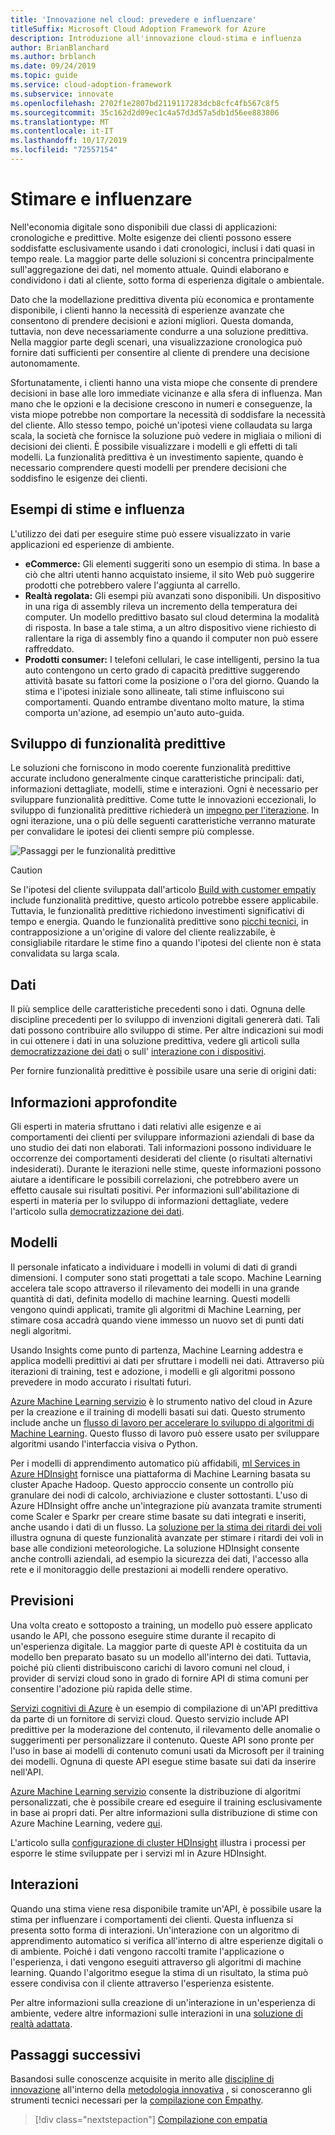 ```yaml
---
title: 'Innovazione nel cloud: prevedere e influenzare'
titleSuffix: Microsoft Cloud Adoption Framework for Azure
description: Introduzione all'innovazione cloud-stima e influenza
author: BrianBlanchard
ms.author: brblanch
ms.date: 09/24/2019
ms.topic: guide
ms.service: cloud-adoption-framework
ms.subservice: innovate
ms.openlocfilehash: 2702f1e2807bd2119117283dcb8cfc4fb567c8f5
ms.sourcegitcommit: 35c162d2d09ec1c4a57d3d57a5db1d56ee883806
ms.translationtype: MT
ms.contentlocale: it-IT
ms.lasthandoff: 10/17/2019
ms.locfileid: "72557154"
---
```

# <a name="predict-and-influence"></a>Stimare e influenzare

Nell'economia digitale sono disponibili due classi di applicazioni: cronologiche e predittive. Molte esigenze dei clienti possono essere soddisfatte esclusivamente usando i dati cronologici, inclusi i dati quasi in tempo reale. La maggior parte delle soluzioni si concentra principalmente sull'aggregazione dei dati, nel momento attuale. Quindi elaborano e condividono i dati al cliente, sotto forma di esperienza digitale o ambientale.

Dato che la modellazione predittiva diventa più economica e prontamente disponibile, i clienti hanno la necessità di esperienze avanzate che consentono di prendere decisioni e azioni migliori. Questa domanda, tuttavia, non deve necessariamente condurre a una soluzione predittiva. Nella maggior parte degli scenari, una visualizzazione cronologica può fornire dati sufficienti per consentire al cliente di prendere una decisione autonomamente.

Sfortunatamente, i clienti hanno una vista miope che consente di prendere decisioni in base alle loro immediate vicinanze e alla sfera di influenza. Man mano che le opzioni e la decisione crescono in numeri e conseguenze, la vista miope potrebbe non comportare la necessità di soddisfare la necessità del cliente. Allo stesso tempo, poiché un'ipotesi viene collaudata su larga scala, la società che fornisce la soluzione può vedere in migliaia o milioni di decisioni dei clienti. È possibile visualizzare i modelli e gli effetti di tali modelli. La funzionalità predittiva è un investimento sapiente, quando è necessario comprendere questi modelli per prendere decisioni che soddisfino le esigenze dei clienti.

## <a name="examples-of-predictions-and-influence"></a>Esempi di stime e influenza

L'utilizzo dei dati per eseguire stime può essere visualizzato in varie applicazioni ed esperienze di ambiente.

- **eCommerce:** Gli elementi suggeriti sono un esempio di stima. In base a ciò che altri utenti hanno acquistato insieme, il sito Web può suggerire prodotti che potrebbero valere l'aggiunta al carrello.
- **Realtà regolata:** Gli esempi più avanzati sono disponibili. Un dispositivo in una riga di assembly rileva un incremento della temperatura dei computer. Un modello predittivo basato sul cloud determina la modalità di risposta. In base a tale stima, a un altro dispositivo viene richiesto di rallentare la riga di assembly fino a quando il computer non può essere raffreddato.
- **Prodotti consumer:** I telefoni cellulari, le case intelligenti, persino la tua auto contengono un certo grado di capacità predittive suggerendo attività basate su fattori come la posizione o l'ora del giorno. Quando la stima e l'ipotesi iniziale sono allineate, tali stime influiscono sui comportamenti. Quando entrambe diventano molto mature, la stima comporta un'azione, ad esempio un'auto auto-guida.

## <a name="developing-predictive-capabilities"></a>Sviluppo di funzionalità predittive

Le soluzioni che forniscono in modo coerente funzionalità predittive accurate includono generalmente cinque caratteristiche principali: dati, informazioni dettagliate, modelli, stime e interazioni. Ogni è necessario per sviluppare funzionalità predittive. Come tutte le innovazioni eccezionali, lo sviluppo di funzionalità predittive richiederà un [impegno per l'iterazione](./index.md#commitment-to-iteration). In ogni iterazione, una o più delle seguenti caratteristiche verranno maturate per convalidare le ipotesi dei clienti sempre più complesse.

![Passaggi per le funzionalità predittive](../../_images/innovate/predict-and-influence.png)

> [!CAUTION]
> Se l'ipotesi del cliente sviluppata dall'articolo [Build with customer empatiy](./build.md) include funzionalità predittive, questo articolo potrebbe essere applicabile. Tuttavia, le funzionalità predittive richiedono investimenti significativi di tempo e energia. Quando le funzionalità predittive sono [picchi tecnici](./build.md#reduce-complexity-and-delay-technical-spikes), in contrapposizione a un'origine di valore del cliente realizzabile, è consigliabile ritardare le stime fino a quando l'ipotesi del cliente non è stata convalidata su larga scala.

## <a name="data"></a>Dati

Il più semplice delle caratteristiche precedenti sono i dati. Ognuna delle discipline precedenti per lo sviluppo di invenzioni digitali genererà dati. Tali dati possono contribuire allo sviluppo di stime. Per altre indicazioni sui modi in cui ottenere i dati in una soluzione predittiva, vedere gli articoli sulla [democratizzazione dei dati](./data.md) o sull' [interazione con i dispositivi](./devices.md).

Per fornire funzionalità predittive è possibile usare una serie di origini dati:

## <a name="insights"></a>Informazioni approfondite

Gli esperti in materia sfruttano i dati relativi alle esigenze e ai comportamenti dei clienti per sviluppare informazioni aziendali di base da uno studio dei dati non elaborati. Tali informazioni possono individuare le occorrenze dei comportamenti desiderati del cliente (o risultati alternativi indesiderati). Durante le iterazioni nelle stime, queste informazioni possono aiutare a identificare le possibili correlazioni, che potrebbero avere un effetto causale sui risultati positivi. Per informazioni sull'abilitazione di esperti in materia per lo sviluppo di informazioni dettagliate, vedere l'articolo sulla [democratizzazione dei dati](./data.md).

## <a name="patterns"></a>Modelli

Il personale infaticato a individuare i modelli in volumi di dati di grandi dimensioni. I computer sono stati progettati a tale scopo. Machine Learning accelera tale scopo attraverso il rilevamento dei modelli in una grande quantità di dati, definita modello di machine learning. Questi modelli vengono quindi applicati, tramite gli algoritmi di Machine Learning, per stimare cosa accadrà quando viene immesso un nuovo set di punti dati negli algoritmi.

Usando Insights come punto di partenza, Machine Learning addestra e applica modelli predittivi ai dati per sfruttare i modelli nei dati. Attraverso più iterazioni di training, test e adozione, i modelli e gli algoritmi possono prevedere in modo accurato i risultati futuri.

[Azure Machine Learning servizio](https://docs.microsoft.com/azure/machine-learning/service/overview-what-is-azure-ml) è lo strumento nativo del cloud in Azure per la creazione e il training di modelli basati sui dati. Questo strumento include anche un [flusso di lavoro per accelerare lo sviluppo di algoritmi di Machine Learning](https://docs.microsoft.com/azure/machine-learning/service/concept-azure-machine-learning-architecture). Questo flusso di lavoro può essere usato per sviluppare algoritmi usando l'interfaccia visiva o Python.

Per i modelli di apprendimento automatico più affidabili, [ml Services in Azure HDInsight](https://docs.microsoft.com/azure/hdinsight/r-server/r-server-overview) fornisce una piattaforma di Machine Learning basata su cluster Apache Hadoop. Questo approccio consente un controllo più granulare dei nodi di calcolo, archiviazione e cluster sottostanti. L'uso di Azure HDInsight offre anche un'integrazione più avanzata tramite strumenti come Scaler e Sparkr per creare stime basate su dati integrati e inseriti, anche usando i dati di un flusso. La [soluzione per la stima dei ritardi dei voli](https://docs.microsoft.com/azure/hdinsight/hdinsight-hadoop-r-scaler-sparkr) illustra ognuna di queste funzionalità avanzate per stimare i ritardi dei voli in base alle condizioni meteorologiche. La soluzione HDInsight consente anche controlli aziendali, ad esempio la sicurezza dei dati, l'accesso alla rete e il monitoraggio delle prestazioni ai modelli rendere operativo.

## <a name="predictions"></a>Previsioni

Una volta creato e sottoposto a training, un modello può essere applicato usando le API, che possono eseguire stime durante il recapito di un'esperienza digitale. La maggior parte di queste API è costituita da un modello ben preparato basato su un modello all'interno dei dati. Tuttavia, poiché più clienti distribuiscono carichi di lavoro comuni nel cloud, i provider di servizi cloud sono in grado di fornire API di stima comuni per consentire l'adozione più rapida delle stime.

[Servizi cognitivi di Azure](https://docs.microsoft.com/azure/cognitive-services) è un esempio di compilazione di un'API predittiva da parte di un fornitore di servizi cloud. Questo servizio include API predittive per la moderazione del contenuto, il rilevamento delle anomalie o suggerimenti per personalizzare il contenuto. Queste API sono pronte per l'uso in base ai modelli di contenuto comuni usati da Microsoft per il training dei modelli. Ognuna di queste API esegue stime basate sui dati da inserire nell'API.

[Azure Machine Learning servizio](https://docs.microsoft.com/azure/machine-learning) consente la distribuzione di algoritmi personalizzati, che è possibile creare ed eseguire il training esclusivamente in base ai propri dati. Per altre informazioni sulla distribuzione di stime con Azure Machine Learning, vedere [qui](https://docs.microsoft.com/azure/machine-learning/service/how-to-deploy-and-where).

L'articolo sulla [configurazione di cluster HDInsight](https://docs.microsoft.com/azure/hdinsight/hdinsight-hadoop-provision-linux-clusters) illustra i processi per esporre le stime sviluppate per i servizi ml in Azure HDInsight.

## <a name="interactions"></a>Interazioni

Quando una stima viene resa disponibile tramite un'API, è possibile usare la stima per influenzare i comportamenti dei clienti. Questa influenza si presenta sotto forma di interazioni. Un'interazione con un algoritmo di apprendimento automatico si verifica all'interno di altre esperienze digitali o di ambiente. Poiché i dati vengono raccolti tramite l'applicazione o l'esperienza, i dati vengono eseguiti attraverso gli algoritmi di machine learning. Quando l'algoritmo esegue la stima di un risultato, la stima può essere condivisa con il cliente attraverso l'esperienza esistente.

Per altre informazioni sulla creazione di un'interazione in un'esperienza di ambiente, vedere altre informazioni sulle interazioni in una [soluzione di realtà adattata](./devices.md#adjusted-reality).

## <a name="next-steps"></a>Passaggi successivi

Basandosi sulle conoscenze acquisite in merito alle [discipline di innovazione](./invention.md) all'interno della [metodologia innovativa](./index.md) , si conosceranno gli strumenti tecnici necessari per la [compilazione con Empathy](./build.md).

> [!div class="nextstepaction"]
> [Compilazione con empatia](./build.md)
